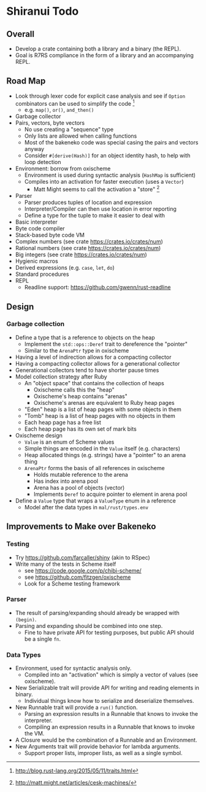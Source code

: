 # Shiranui Todo

## Overall

* Develop a crate containing both a library and a binary (the REPL).
* Goal is R7RS compliance in the form of a library and an accompanying REPL.

## Road Map

* Look through lexer code for explicit case analysis and see if `Option` combinators can be used to simplify the code [^2]
    - e.g. `map()`, `or()`, `and_then()`
* Garbage collector
* Pairs, vectors, byte vectors
    - No use creating a "sequence" type
    - Only lists are allowed when calling functions
    - Most of the bakeneko code was special casing the pairs and vectors anyway
    - Consider `#[derive(Hash)]` for an object identity hash, to help with loop detection
* Environment: borrow from oxischeme
    - Environment is used during syntactic analysis (`HashMap` is sufficient)
    - Compiles into an activation for faster execution (uses a `Vector`)
        + Matt Might seems to call the activation a "store" [^1]
* Parser
    - Parser produces tuples of location and expression
    - Interpreter/Compiler can then use location in error reporting
    - Define a type for the tuple to make it easier to deal with
* Basic interpreter
* Byte code compiler
* Stack-based byte code VM
* Complex numbers (see crate https://crates.io/crates/num)
* Rational numbers (see crate https://crates.io/crates/num)
* Big integers (see crate https://crates.io/crates/num)
* Hygienic macros
* Derived expressions (e.g. `case`, `let`, `do`)
* Standard procedures
* REPL
    - Readline support: https://github.com/gwenn/rust-readline

## Design

### Garbage collection

* Define a type that is a reference to objects on the heap
    - Implement the `std::ops::Deref` trait to dereference the "pointer"
    - Similar to the `ArenaPtr` type in oxischeme
* Having a level of indirection allows for a compacting collector
* Having a compacting collector allows for a generational collector
* Generational collectors tend to have shorter pause times
* Model collection strategy after Ruby
    - An "object space" that contains the collection of heaps
        + Oxischeme calls this the "heap"
        + Oxischeme's heap contains "arenas"
        + Oxischeme's arenas are equivalent to Ruby heap pages
    - "Eden" heap is a list of heap pages with some objects in them
    - "Tomb" heap is a list of heap pages with no objects in them
    - Each heap page has a free list
    - Each heap page has its own set of mark bits
* Oxischeme design
    - `Value` is an enum of Scheme values
    - Simple things are encoded in the `Value` itself (e.g. characters)
    - Heap allocated things (e.g. strings) have a "pointer" to an arena thing
    - `ArenaPtr` forms the basis of all references in oxischeme
        + Holds mutable reference to the arena
        + Has index into arena pool
        + Arena has a pool of objects (vector)
        + Implements `Deref` to acquire pointer to element in arena pool
* Define a `Value` type that wraps a `ValueType` enum in a reference
    - Model after the data types in `mal/rust/types.env`

## Improvements to Make over Bakeneko

### Testing

* Try https://github.com/farcaller/shiny (akin to RSpec)
* Write many of the tests in Scheme itself
    - see https://code.google.com/p/chibi-scheme/
    - see https://github.com/fitzgen/oxischeme
    - Look for a Scheme testing framework

### Parser

* The result of parsing/expanding should already be wrapped with `(begin)`.
* Parsing and expanding should be combined into one step.
    - Fine to have private API for testing purposes, but public API should be a single `fn`.

### Data Types

* Environment, used for syntactic analysis only.
    - Compiled into an "activation" which is simply a vector of values (see oxischeme).
* New Serializable trait will provide API for writing and reading elements in binary.
    - Individual things know how to serialize and deserialize themselves.
* New Runnable trait will provide a `run()` function.
    - Parsing an expression results in a Runnable that knows to invoke the interpreter.
    - Compiling an expression results in a Runnable that knows to invoke the VM.
* A Closure would be the combination of a Runnable and an Environment.
* New Arguments trait will provide behavior for lambda arguments.
    - Support proper lists, improper lists, as well as a single symbol.

[^1]: http://matt.might.net/articles/cesk-machines/
[^2]: http://blog.rust-lang.org/2015/05/11/traits.html
